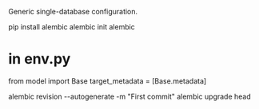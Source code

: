 Generic single-database configuration.

pip install alembic
alembic init alembic

# in env.py
from model import Base
target_metadata = [Base.metadata]

alembic revision --autogenerate -m "First commit"
alembic upgrade head